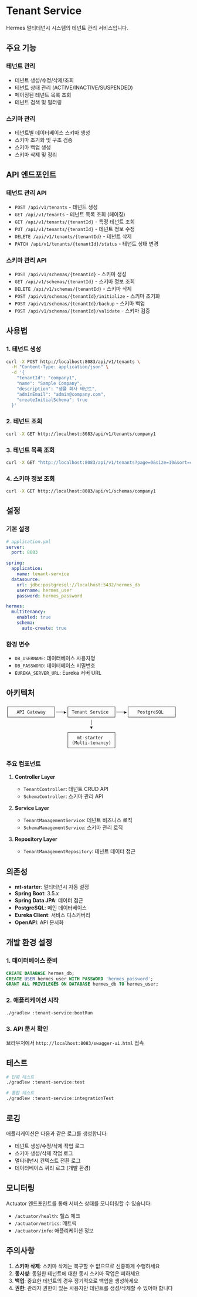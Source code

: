 # Tenant Service

Hermes 멀티테넌시 시스템의 테넌트 관리 서비스입니다.

## 주요 기능

### 테넌트 관리
- 테넌트 생성/수정/삭제/조회
- 테넌트 상태 관리 (ACTIVE/INACTIVE/SUSPENDED)
- 페이징된 테넌트 목록 조회
- 테넌트 검색 및 필터링

### 스키마 관리
- 테넌트별 데이터베이스 스키마 생성
- 스키마 초기화 및 구조 검증
- 스키마 백업 생성
- 스키마 삭제 및 정리

## API 엔드포인트

### 테넌트 관리 API
- `POST /api/v1/tenants` - 테넌트 생성
- `GET /api/v1/tenants` - 테넌트 목록 조회 (페이징)
- `GET /api/v1/tenants/{tenantId}` - 특정 테넌트 조회
- `PUT /api/v1/tenants/{tenantId}` - 테넌트 정보 수정
- `DELETE /api/v1/tenants/{tenantId}` - 테넌트 삭제
- `PATCH /api/v1/tenants/{tenantId}/status` - 테넌트 상태 변경

### 스키마 관리 API
- `POST /api/v1/schemas/{tenantId}` - 스키마 생성
- `GET /api/v1/schemas/{tenantId}` - 스키마 정보 조회
- `DELETE /api/v1/schemas/{tenantId}` - 스키마 삭제
- `POST /api/v1/schemas/{tenantId}/initialize` - 스키마 초기화
- `POST /api/v1/schemas/{tenantId}/backup` - 스키마 백업
- `POST /api/v1/schemas/{tenantId}/validate` - 스키마 검증

## 사용법

### 1. 테넌트 생성

```bash
curl -X POST http://localhost:8083/api/v1/tenants \
  -H "Content-Type: application/json" \
  -d '{
    "tenantId": "company1",
    "name": "Sample Company",
    "description": "샘플 회사 테넌트",
    "adminEmail": "admin@company.com",
    "createInitialSchema": true
  }'
```

### 2. 테넌트 조회

```bash
curl -X GET http://localhost:8083/api/v1/tenants/company1
```

### 3. 테넌트 목록 조회

```bash
curl -X GET "http://localhost:8083/api/v1/tenants?page=0&size=10&sort=createdAt,desc"
```

### 4. 스키마 정보 조회

```bash
curl -X GET http://localhost:8083/api/v1/schemas/company1
```

## 설정

### 기본 설정

```yaml
# application.yml
server:
  port: 8083

spring:
  application:
    name: tenant-service
  datasource:
    url: jdbc:postgresql://localhost:5432/hermes_db
    username: hermes_user
    password: hermes_password

hermes:
  multitenancy:
    enabled: true
    schema:
      auto-create: true
```

### 환경 변수

- `DB_USERNAME`: 데이터베이스 사용자명
- `DB_PASSWORD`: 데이터베이스 비밀번호
- `EUREKA_SERVER_URL`: Eureka 서버 URL

## 아키텍처

```
┌─────────────────┐    ┌─────────────────┐    ┌─────────────────┐
│   API Gateway   │───▶│ Tenant Service  │───▶│   PostgreSQL    │
└─────────────────┘    └─────────────────┘    └─────────────────┘
                                │
                                ▼
                       ┌─────────────────┐
                       │   mt-starter    │
                       │ (Multi-tenancy) │
                       └─────────────────┘
```

### 주요 컴포넌트

1. **Controller Layer**
   - `TenantController`: 테넌트 CRUD API
   - `SchemaController`: 스키마 관리 API

2. **Service Layer**
   - `TenantManagementService`: 테넌트 비즈니스 로직
   - `SchemaManagementService`: 스키마 관리 로직

3. **Repository Layer**
   - `TenantManagementRepository`: 테넌트 데이터 접근

## 의존성

- **mt-starter**: 멀티테넌시 자동 설정
- **Spring Boot**: 3.5.x
- **Spring Data JPA**: 데이터 접근
- **PostgreSQL**: 메인 데이터베이스
- **Eureka Client**: 서비스 디스커버리
- **OpenAPI**: API 문서화

## 개발 환경 설정

### 1. 데이터베이스 준비

```sql
CREATE DATABASE hermes_db;
CREATE USER hermes_user WITH PASSWORD 'hermes_password';
GRANT ALL PRIVILEGES ON DATABASE hermes_db TO hermes_user;
```

### 2. 애플리케이션 시작

```bash
./gradlew :tenant-service:bootRun
```

### 3. API 문서 확인

브라우저에서 `http://localhost:8083/swagger-ui.html` 접속

## 테스트

```bash
# 단위 테스트
./gradlew :tenant-service:test

# 통합 테스트
./gradlew :tenant-service:integrationTest
```

## 로깅

애플리케이션은 다음과 같은 로그를 생성합니다:

- 테넌트 생성/수정/삭제 작업 로그
- 스키마 생성/삭제 작업 로그
- 멀티테넌시 컨텍스트 전환 로그
- 데이터베이스 쿼리 로그 (개발 환경)

## 모니터링

Actuator 엔드포인트를 통해 서비스 상태를 모니터링할 수 있습니다:

- `/actuator/health`: 헬스 체크
- `/actuator/metrics`: 메트릭
- `/actuator/info`: 애플리케이션 정보

## 주의사항

1. **스키마 삭제**: 스키마 삭제는 복구할 수 없으므로 신중하게 수행하세요
2. **동시성**: 동일한 테넌트에 대한 동시 스키마 작업은 피하세요
3. **백업**: 중요한 테넌트의 경우 정기적으로 백업을 생성하세요
4. **권한**: 관리자 권한이 있는 사용자만 테넌트를 생성/삭제할 수 있어야 합니다
